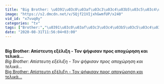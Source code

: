 ```yaml
---
title: "Big Brother: \u0391\u03c0\u03af\u03c3\u03c4\u03b5\u03c5\u03c4\u03b7 \u03b5\u03be\u03ad\u03bb\u03b9\u03be\u03b7 - \u03a4\u03bf\u03bd \u03c8\u03ae\u03c6\u03b9\u03c3\u03b1\u03bd \u03c0\u03c1\u03bf\u03c2 \u03b1\u03c0\u03bf\u03c7\u03ce\u03c1\u03b7\u03c3\u03b7 \u03ba\u03b1\u03b9 \u03c4\u03b5\u03bb\u03b9\u03ba\u03ac..."
image: "https://s2.dmcdn.net/v/SQjf21VIjxhGwmfUP/x240"
vid_id: "x7vuq0y"
categories: "tv"
tags: ["Brother:","\u0391\u03c0\u03af\u03c3\u03c4\u03b5\u03c5\u03c4\u03b7","\u03b5\u03be\u03ad\u03bb\u03b9\u03be\u03b7"]
date: "2020-08-31T11:56:04+03:00"
---
```

<br><b>Big Brother: Απίστευτη εξέλιξη - Τον ψήφισαν προς αποχώρηση και τελικά...</b><br> <i>Big Brother: Απίστευτη εξέλιξη - Τον ψήφισαν προς αποχώρηση και τελικά...</i><br> <u>Big Brother: Απίστευτη εξέλιξη - Τον ψήφισαν προς αποχώρηση και τελικά...</u>
